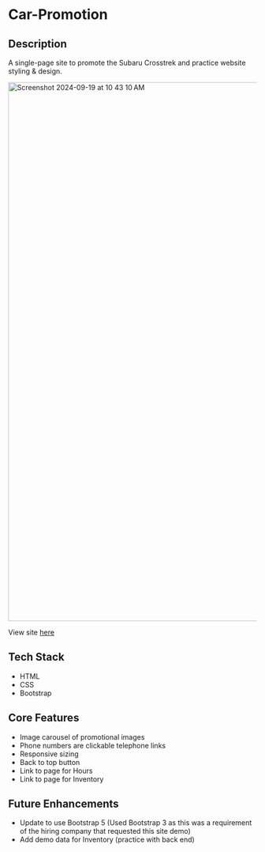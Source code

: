 # Car-Promotion

## Description
A single-page site to promote the Subaru Crosstrek and practice website styling & design.

<img width="1090" alt="Screenshot 2024-09-19 at 10 43 10 AM" src="https://github.com/user-attachments/assets/46c77458-b1d3-43a6-8304-a5b78430f11d">

View site [here](https://main--car-promotion.netlify.app/)

## Tech Stack
* HTML
* CSS
* Bootstrap

## Core Features
* Image carousel of promotional images
* Phone numbers are clickable telephone links
* Responsive sizing
* Back to top button
* Link to page for Hours
* Link to page for Inventory

## Future Enhancements 
* Update to use Bootstrap 5 (Used Bootstrap 3 as this was a requirement of the hiring company that requested this site demo)
* Add demo data for Inventory (practice with back end)
